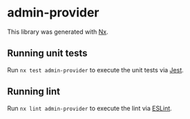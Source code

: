 # admin-provider

This library was generated with [Nx](https://nx.dev).

## Running unit tests

Run `nx test admin-provider` to execute the unit tests via [Jest](https://jestjs.io).

## Running lint

Run `nx lint admin-provider` to execute the lint via [ESLint](https://eslint.org/).
